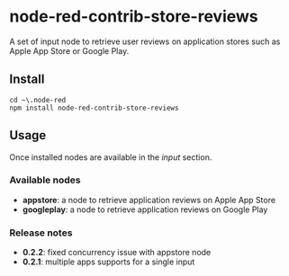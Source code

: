 # node-red-contrib-store-reviews
A set of input node to retrieve user reviews on application stores such as Apple App Store or Google Play.

## Install

	cd ~\.node-red
	npm install node-red-contrib-store-reviews

## Usage

Once installed nodes are available in the *input* section.

### Available nodes

 * **appstore**: a node to retrieve application reviews on Apple App Store
 * **googleplay**: a node to retrieve application reviews on Google Play

 ### Release notes

 * **0.2.2**: fixed concurrency issue with appstore node
 * **0.2.1**: multiple apps supports for a single input
